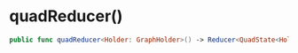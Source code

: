 # quadReducer()

``` swift
public func quadReducer<Holder:​ GraphHolder>() -> Reducer<QuadState<Holder>, QuadAction<Holder>, QuadEnvironment>
```
